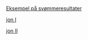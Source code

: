 [Eksempel på svømmeresultater](https://xn--svmmetider-1cb.dk/ranglister/)

[jon I](https://www.youtube.com/watch?v=l5nn4vyn2W8&feature=emb_logo)

[jon II](https://www.youtube.com/watch?v=fYxMZ7a-PuE&feature=emb_logo)
